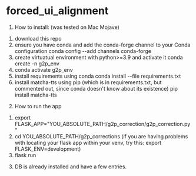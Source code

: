 # forced_ui_alignment


1. How to install:
  (was tested on Mac Mojave)

  1) download this repo
  2) ensure you have conda and add the conda-forge channel to your Conda configuration
    conda config --add channels conda-forge
  3) create virtuatual environment with python>=3.9 and activate it
      conda create -n g2p_env
  4) conda activate g2p_env
  5) install requirements using conda
     conda install --file requirements.txt
  6) install matcha-tts using pip (which is in requirements.txt, but commented out, since
    conda doesn't know about its existence)
    pip install matcha-tts
  
2. How to run the app
  
  1) export FLASK_APP="YOU_ABSOLUTE_PATH/g2p_correction/g2p_correction.py"
  2) cd YOU_ABSOLUTE_PATH/g2p_corrections
    (if you are having problems with locating your flask app within your venv,
    try this: 
    export FLASK_ENV=development)
  3) flask run 

3. DB is already installed and have a few entries.
  